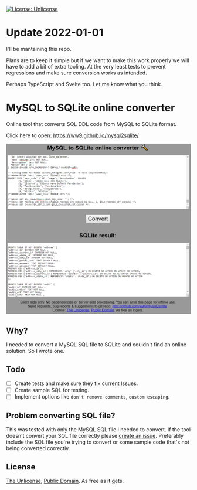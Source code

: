 [![License: Unlicense](https://img.shields.io/badge/license-Unlicense-blue.svg)](http://unlicense.org/)

# Update 2022-01-01

I'll be mantaining this repo.

Plans are to keep it simple but if we want to make this work properly we will have to add a bit of extra tooling. At the very least tests to prevent regressions and make sure conversion works as intended.

Perhaps TypeScript and Svelte too. Let me know what you think.

# MySQL to SQLite online converter

Online tool that converts SQL DDL code from MySQL to SQLite format.

Click here to open: https://ww9.github.io/mysql2sqlite/

[![Screenshot](/screenshot.png)](https://ww9.github.io/mysql2sqlite/)

## Why?

I needed to convert a MySQL SQL file to SQLite and couldn't find an online solution. So I wrote one.

## Todo

- [ ] Create tests and make sure they fix current Issues.
- [ ] Create sample SQL for testing.
- [ ] Implement options like `don't remove comments`,  `custom escaping`.

## Problem converting SQL file?

This was tested with only the MySQL SQL file I needed to convert. If the tool doesn't convert your SQL file correctly please [create an issue](https://github.com/ww9/mysql2sqlite/issues). Preferably include the SQL file you're trying to convert or some sample code that's not being converted correctly.

## License

[The Unlicense](http://unlicense.org/), [Public Domain](https://gist.github.com/ww9/4c4481fb7b55186960a34266078c88b1). As free as it gets.
